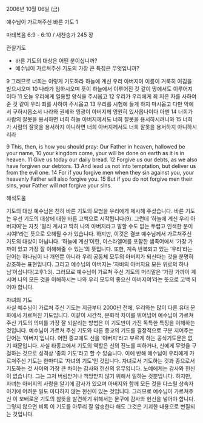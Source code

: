2006년 10월 06일 (금)

예수님이 가르쳐주신 바른 기도 1



마태복음 6:9 - 6:10 / 새찬송가 245 장


관찰기도
- 바른 기도의 대상은 어떤 분이십니까?
- 예수님이 가르쳐주신 기도의 가장 큰 특징은 무엇입니까?

9 그러므로 너희는 이렇게 기도하라 하늘에 계신 우리 아버지여 이름이 거룩히 여김을 받으시오며 10 나라가 임하시오며 뜻이 하늘에서 이루어진 것 같이 땅에서도 이루어지이다 11 오늘 우리에게 일용할 양식을 주시옵고 12 우리가 우리에게 죄 지은 자를 사하여 준 것 같이 우리 죄를 사하여 주시옵고 13 우리를 시험에 들게 하지 마시옵고 다만 악에서 구하시옵소서 나라와 권세와 영광이 아버지께 영원히 있사옵나이다 아멘 14 너희가 사람의 잘못을 용서하면 너희 하늘 아버지께서도 너희 잘못을 용서하시려니와 15 너희가 사람의 잘못을 용서하지 아니하면 너희 아버지께서도 너희 잘못을 용서하지 아니하시리라

9  This, then, is how you should pray: Our Father in heaven, hallowed be your name, 10  your kingdom come, your will be done on earth as it is in heaven. 11  Give us today our daily bread. 12  Forgive us our debts, as we also have forgiven our debtors. 13  And lead us not into temptation, but deliver us from the evil one. 14  For if you forgive men when they sin against you, your heavenly Father will also forgive you. 15  But if you do not forgive men their sins, your Father will not forgive your sins.

해석도움





기도의 대상 
예수님은 친히 바른 기도의 모범을 우리에게 제시해 주셨습니다. 바른 기도는 우선 기도의 대상에 대한 바른 고백으로 시작됩니다(9). 그런데 ‘하늘에 계신 우리 아버지여’는 자칫 ‘멀리 계시고 딱히 나의 아버지라고 말할 수도 없는 두렵고 인색한 분이시여!’라는 뜻으로 오해될 수가 있습니다. 하지만, 이것은 결코 예수님께서 가르쳐주신 기도의 대상이 아닙니다. ‘하늘에 계신’이란, 이스라엘어를 포함한 샘족어에서 ‘가장 가까이 있고 가장 잘 이해해줄 수 있는’의 뜻입니다. 또한, 계속 반복되고 있는 ‘우리’라는 단어는 하나님이 나 개인뿐 아니라 우리 공동체 모두의 아버지가 되신다는 것을 분명히 강조하는 표현입니다. 그리고 예수님의 아버지는 ‘자비의 아버지요 모든 위로의 하나님’이십니다(고후1:3). 그러므로 예수님이 가르쳐 주신 기도의 머리말은 ‘가장 가까이 계시며 나의 모든 것을 이해하시는 나와 우리 모두의 좋으신 아버지여’라는 뜻으로 고백 되어야 합니다.  

자녀의 기도  
사실 예수님이 가르쳐 주신 기도는 지금부터 2000년 전에, 우리와는 많이 다른 유대 문화에서 가르쳐진 기도입니다. 이같이 시간적, 문화적 차이를 뛰어넘어 예수님이 가르쳐주신 기도의 의미를 가장 잘 되살리는 방법은 이 기도만이 가진 독특한 특징을 이해하는 것입니다. 예수님이 가르쳐 주신 기도와 다른 종교의 기도를 결정적으로 구분 지어주는 단어는 ‘아버지’입니다. 어떤 종교에도 신을 ‘아버지’라고 부르게 하는 공식기도문은 없기 때문입니다. 사실 타종교에서 기도의 역할은 신의 진노를 피하거나, 신에게 무엇을 구걸하는 것으로 성격상 ‘종의 기도’라고 할 수 있습니다. 이에 반해 예수님이 우리에게 가르쳐주신 기도는 한마디로 ‘자녀의 기도’인 것입니다. 자녀로서 기도하는 것과 종으로서 기도하는 것 사이의 가장 큰 차이는 감사와 헌신의 유무입니다. 노예에게는 감사와 헌신이 없습니다. 그는 그저 버림받거나 책망받지 않기 위해서 일하는 것뿐입니다. 하지만, 자녀는 아버지의 사랑을 알기에 감사가 있으며 아버지와 함께 모든 것을 다스릴 상속자이기에  어려운 일도 마다하지 않는 헌신이 있는 것입니다. 그러므로 예수님이 가르쳐주신 이 보배로운 기도의 참뜻을 발견하기 위해서는 문구에 감사와 헌신을 넣어야 합니다. 그렇지 않으면 비록 이 기도를 아무리 잘 암송한다 해도 그것은 기괴한 내용으로 변질되는 것입니다.